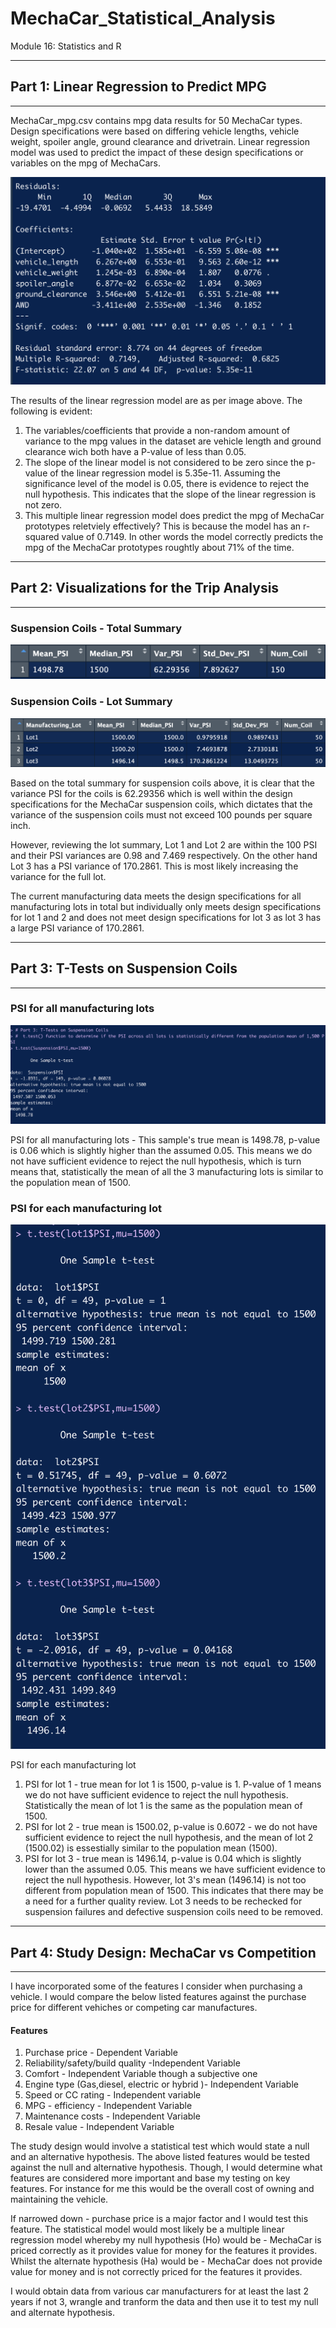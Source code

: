 # MechaCar_Statistical_Analysis

Module 16: Statistics and R

___

## Part 1: Linear Regression to Predict MPG
___

MechaCar_mpg.csv contains mpg data results for 50 MechaCar types. Design specifications were based on differing vehicle lengths, vehicle weight, spoiler angle, ground clearance and drivetrain. Linear regression model was used to predict the impact of these design specifications or variables on the mpg of MechaCars.

![MechaCar_lm_summary](https://github.com/fareenamughal/MechaCar_Statistical_Analysis/blob/1f979b0a2e6c9a1675f1532bd0c5250b429c07ce/Resources/MechaCar_lm_summary.png)



The results of the linear regression model are as per image above. The following is evident:
  1. The variables/coefficients that provide a non-random amount of variance to the mpg values in the dataset are vehicle length and ground clearance wich both have a P-value of less than 0.05.
  2. The slope of the linear model is not considered to be zero since the p-value of the linear regression model is 5.35e-11. Assuming the significance level of the model is 0.05, there is evidence to reject the null hypothesis. This indicates that the slope of the linear regression is not zero.
  3. This multiple linear regression model does predict the mpg of MechaCar prototypes reletviely effectively? This is because the model has an r-squared value of 0.7149. In other words the model correctly predicts the mpg of the MechaCar prototypes roughtly about 71% of the time.

___

## Part 2: Visualizations for the Trip Analysis
___

### Suspension Coils - Total Summary

![Suspension Coils Total Summary](https://github.com/fareenamughal/MechaCar_Statistical_Analysis/blob/698a02c65e81bae00407439bf43c3d0a8f999640/Resources/Total_summary.png)


### Suspension Coils - Lot Summary

![Suspension Coils Lot Summary](https://github.com/fareenamughal/MechaCar_Statistical_Analysis/blob/698a02c65e81bae00407439bf43c3d0a8f999640/Resources/Lot_summary.png)



Based on the total summary for suspension coils above, it is clear that the variance PSI for the coils is 62.29356 which is well within the  design specifications for the MechaCar suspension coils, which dictates that the variance of the suspension coils must not exceed 100 pounds per square inch.

However, reviewing the lot summary, Lot 1 and Lot 2 are within the 100 PSI and their PSI variances are 0.98 and 7.469 respectively. On the other hand Lot 3 has a PSI variance of 170.2861. This is most likely increasing the variance for the full lot.

The current manufacturing data meets the design specifications for all manufacturing lots in total but individually only meets design specifications for lot 1 and 2 and does not meet design specifications for lot 3 as lot 3 has a large PSI variance of 170.2861.

___

## Part 3: T-Tests on Suspension Coils
___

### PSI for all manufacturing lots

![PSI for all manufacturing lots](https://github.com/fareenamughal/MechaCar_Statistical_Analysis/blob/2e54db933981e6ec9cd1d673f5f4fdba8a1a143b/Resources/All%20lots%20PSI%20summary.png)

PSI for all manufacturing lots - This sample's true mean is 1498.78, p-value is 0.06 which is slightly higher than the assumed 0.05. This means we do not have sufficient evidence to reject the null hypothesis, which is turn means that, statistically the mean of all the 3 manufacturing lots is similar to the population mean of 1500.


### PSI for each manufacturing lot

![Lot PSI's](https://github.com/fareenamughal/MechaCar_Statistical_Analysis/blob/1597787a7dbf85f548fb397777d5d46f61706a33/Resources/Lots%20PSI.png)

PSI for each manufacturing lot
 1. PSI for lot 1 - true mean for lot 1 is 1500, p-value is 1. P-value of 1 means we do not have sufficient evidence to reject the null hypothesis. Statistically the mean of lot 1 is the same as the population mean of 1500.
 2. PSI for lot 2 - true mean is 1500.02, p-value is 0.6072 - we do not have sufficient evidence to reject the null hypothesis,  and the mean of lot 2 (1500.02) is essestially similar to the population mean (1500).
 3. PSI for lot 3 - true mean is 1496.14, p-value is 0.04 which is slightly lower than the assumed 0.05. This means we have sufficient evidence to reject the null hypothesis. However, lot 3's mean (1496.14) is not too different from population mean of 1500. This indicates that there may be a need for a further quality review. Lot 3 needs to be rechecked for suspension failures and defective suspension coils need to be removed.

___

## Part 4: Study Design: MechaCar vs Competition
___

I have incorporated some of the features I consider when purchasing a vehicle. I would compare the below listed features against the purchase price for different vehiches or competing car manufactures.

#### Features
1. Purchase price - Dependent Variable
2. Reliability/safety/build quality -Independent Variable
3. Comfort - Independent Variable though a subjective one
4. Engine type (Gas,diesel, electric or hybrid )- Independent Variable
5. Speed or CC rating - Independent variable
6. MPG - efficiency - Independent Variable
7. Maintenance costs - Independent Variable
8. Resale value - Independent Variable

The study design would involve a statistical test which would state a null and an alternative hypothesis. The above listed features would be tested against the null and alternative hypothesis. Though, I would determine what features are considered more important and base my testing on key features. For instance for me this would be the overall cost of owning and maintaining the vehicle.

If narrowed down - purchase price is a major factor and I would test this feature. The statistical model would most likely be a multiple linear regression model whereby my null hypothesis (Ho) would be - MechaCar is priced correctly as it provides value for money for the features it provides. Whilst the alternate hypothesis (Ha) would be - MechaCar does not provide value for money and is not correctly priced for the features it provides.

I would obtain data from various car manufacturers for at least the last 2 years if not 3, wrangle and tranform the data and then use it to test my null and alternate hypothesis. 


